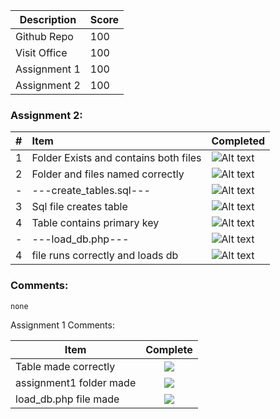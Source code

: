 | Description                             | Score |
|-----------------------------------------|-------|
| Github Repo                             |  100  |
| Visit Office                            |  100  |
| Assignment 1                            |  100  |
| Assignment 2                            |  100  |

### Assignment 2:
| #   | Item                                  | Completed      |
|:----|:--------------------------------------|:---------------|
| 1   | Folder Exists and contains both files | ![Alt text][1] |
| 2   | Folder and files named correctly      | ![Alt text][1] |
| -   | ---create_tables.sql---               | ![Alt text][1] |
| 3   | Sql file creates table                | ![Alt text][1] |
| 4   | Table contains primary key            | ![Alt text][1] |
| -   | ---load_db.php---                     | ![Alt text][1] |
| 4   | file runs correctly and loads db      | ![Alt text][1] |
### Comments:
```
none
```

Assignment 1 Comments:

| Item                             | Complete |
|-----------------------------------------|:-------:|
| Table made correctly                    |  ![](http://f.cl.ly/items/3E231i211n2E042B1U3K/right.png)  |
| assignment1 folder made                 |  ![](http://f.cl.ly/items/3E231i211n2E042B1U3K/right.png)  |
| load_db.php file made                   |  ![](http://f.cl.ly/items/3E231i211n2E042B1U3K/right.png)  |


[1]: http://f.cl.ly/items/3E231i211n2E042B1U3K/right.png  "Correct"
[2]: http://f.cl.ly/items/2X473C1Q1F2x3S1E4231/wrong.gif  "Incorrect"
[3]: http://f.cl.ly/items/1A0d2Q1J1N1u0C3g0C1s/null.gif  "Errors"
